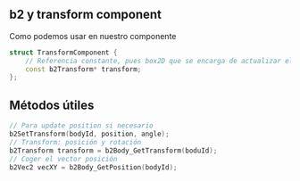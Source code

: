 ## b2 y transform component
Como podemos usar en nuestro componente
```cpp
struct TransformComponent { 
	// Referencia constante, pues box2D que se encarga de actualizar el transform
	const b2Transform* transform;
};
```

## Métodos útiles
```cpp
// Para update position si necesario
b2SetTransform(bodyId, position, angle);
// Transform: posición y rotación
b2Transform transform = b2Body_GetTransform(boduId);
// Coger el vector posición
b2Vec2 vecXY = b2Body_GetPosition(bodyId);
